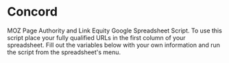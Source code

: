 Concord
=======


MOZ Page Authority and Link Equity Google Spreadsheet Script. 
To use this script place your fully qualified URLs in the first column of your spreadsheet. 
Fill out the variables below with your own information and run the script from the spreadsheet's menu. 
